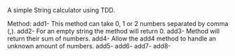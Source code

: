 A simple String calculator using TDD.

Method: add1- This method can take 0, 1 or 2 numbers separated by comma (,).
        add2- For an empty string the method will return 0.
        add3- Method will return their sum of numbers.
        add4- Allow the add4 method to handle an unknown amount of numbers.
        add5- 
        add6-
        add7-
        add8-
